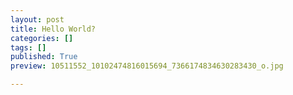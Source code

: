 ```yaml
---
layout: post
title: Hello World?
categories: []
tags: []
published: True
preview: 10511552_10102474816015694_7366174834630283430_o.jpg

---
```


